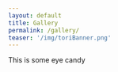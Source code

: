 ```yaml
---
layout: default
title: Gallery
permalink: /gallery/
teaser: '/img/toriBanner.png'
---
```


This is some eye candy
